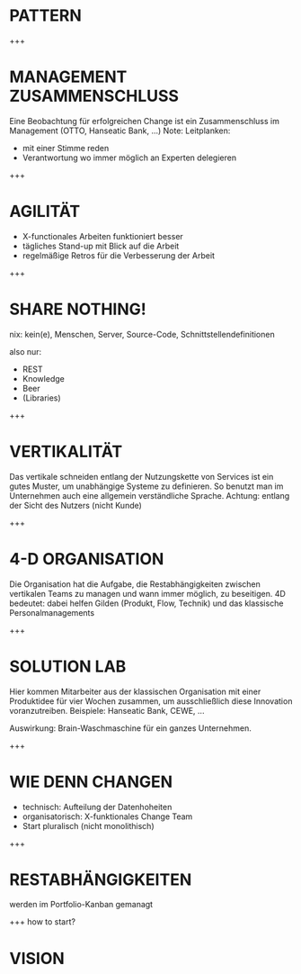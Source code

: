 # PATTERN


+++
# MANAGEMENT ZUSAMMENSCHLUSS
Eine Beobachtung für erfolgreichen Change ist ein Zusammenschluss im Management (OTTO, Hanseatic Bank, ...)
Note:
Leitplanken:
- mit einer Stimme reden
- Verantwortung wo immer möglich an Experten delegieren


+++
# AGILITÄT
- X-functionales Arbeiten funktioniert besser
- tägliches Stand-up mit Blick auf die Arbeit
- regelmäßige Retros für die Verbesserung der Arbeit


+++
# SHARE NOTHING!
nix: kein(e), Menschen, Server, Source-Code, Schnittstellendefinitionen

also nur:
- REST
- Knowledge
- Beer
- (Libraries)


+++
# VERTIKALITÄT
Das vertikale schneiden entlang der Nutzungskette von Services ist ein gutes Muster, um unabhängige Systeme zu definieren. So benutzt man im Unternehmen auch eine allgemein verständliche Sprache.
Achtung: entlang der Sicht des Nutzers (nicht Kunde)


+++
# 4-D ORGANISATION
Die Organisation hat die Aufgabe, die Restabhängigkeiten zwischen vertikalen Teams zu managen und wann immer möglich, zu beseitigen. 4D bedeutet: dabei helfen Gilden (Produkt, Flow, Technik) und das klassische Personalmanagements


+++
# SOLUTION LAB
Hier kommen Mitarbeiter aus der klassischen Organisation mit einer Produktidee für vier Wochen zusammen, um ausschließlich diese Innovation voranzutreiben. Beispiele: Hanseatic Bank, CEWE, ...

Auswirkung: Brain-Waschmaschine für ein ganzes Unternehmen.

+++
# WIE DENN CHANGEN
- technisch: Aufteilung der Datenhoheiten
- organisatorisch: X-funktionales Change Team
- Start pluralisch (nicht monolithisch)


+++
# RESTABHÄNGIGKEITEN
werden im Portfolio-Kanban gemanagt


+++
how to start?
# VISION
<!-- .element: style="color: orange; "-->
